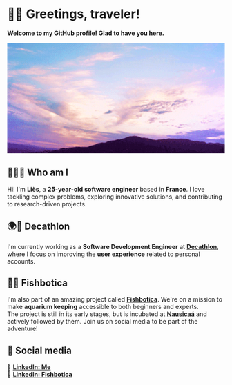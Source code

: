 # 👋🏼 Greetings, traveler!

**Welcome to my GitHub profile! Glad to have you here.**

<p align="center">
  <a href="#" style="pointer-events: none;">
    <img src="seamless_sky.gif" alt="Seamless Sky" style="width: 100vw; height: 256px; object-fit: cover; pointer-events: none;">
  </a>
</p>

## 🧑‍💻❔ Who am I

Hi! I'm **Liès**, a **25-year-old software engineer** based in **France**. I love tackling complex problems, exploring
innovative solutions, and contributing to research-driven projects.

## 🌍🏅 Decathlon

I'm currently working as a **Software Development Engineer** at [**Decathlon**](https://sustainability.decathlon.com/),
where I focus on improving the **user experience** related to personal accounts.

## 🐠📱 Fishbotica

I'm also part of an amazing project called [**Fishbotica**](https://fishbotica.com/). We're on a mission to make **aquarium keeping** accessible to both beginners and experts.  
The project is still in its early stages, but is incubated at [**Nausicaá**](https://www.nausicaa.fr/en/committed-center/blue-living-lab) and actively
followed by them. Join us on social media to be part of the adventure!

## 📇 Social media

🔗 [**LinkedIn: Me**](https://www.linkedin.com/in/liès-tiguercha/)  
🔗 [**LinkedIn: Fishbotica**](https://www.linkedin.com/company/fishbotica/)  

